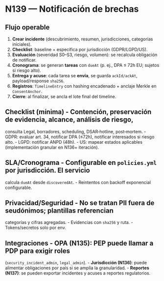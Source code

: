 # N139 — Notificación de brechas 
 
## Flujo operable 
1) **Crear incidente** (descubrimiento, resumen, jurisdicciones, 
categorías iniciales).   
2) **Checklist**: baseline + específica por jurisdicción 
(GDPR/LGPD/US).   
3) **Evaluación** (severidad S0–S3, riesgo, volumen): se recalcula 
obligación de notificar.   
4) **Cronograma**: se generan **tareas** con `dueAt` (p. ej., DPA ≤ 
72h EU; sujetos si riesgo alto).   
5) **Entrega y acuse**: cada tarea se **envía**, se guarda 
`ackId/ackAt`, payload/response `sha256`.   
6) **Registros**: `TimelineEntry` con hashing encadenado + anclaje 
Merkle en `ConsentAnchor`.   
7) **Cierre**: al finalizar, se ancla el lote final del timeline. 
## Checklist (mínima) - Contención, preservación de evidencia, alcance, análisis de riesgo, 
consulta Legal, borradores, scheduling, DSAR‑hotline, post‑mortem.   - GDPR: evaluar art. 34, notificar DPA (≤72h), notificar interesados 
si riesgo alto.   - LGPD: notificar ANPD (48h).   - US: mapear estados aplicables (implementación granular en N136+ 
iteración). 
## SLA/Cronograma - Configurable en `policies.yml` por **jurisdicción**. El servicio 
calcula `dueAt` desde `discoveredAt`.   - Reintentos con backoff exponencial configurable. 
## Privacidad/Seguridad - No se tratan PII fuera de seudónimos; plantillas referencian 
categorías y cifras agregadas.   - Evidencias con `sha256` y ruta.   - Tokens/secretos solo por env. 
## Integraciones - **OPA (N135)**: PEP puede llamar a PDP para exigir roles 
(`security_incident_admin`, `legal_admin`).   - **Jurisdicción (N136)**: puede alimentar obligaciones por país si se 
amplía la granularidad.   - **Reportes (N137)**: se pueden exportar incidentes y acuses a 
reportes regulatorios. 
